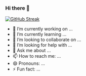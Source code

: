 ### Hi there 👋
[![GitHub Streak](https://streak-stats.demolab.com?user=mightymonarch1438&theme=whatsapp-dark2&hide_border=true)](https://git.io/streak-stats)<br>

- 🔭 I’m currently working on ...
- 🌱 I’m currently learning ...
- 👯 I’m looking to collaborate on ...
- 🤔 I’m looking for help with ...
- 💬 Ask me about ...
- 📫 How to reach me: ...
- 😄 Pronouns: ...
- ⚡ Fun fact: ...

